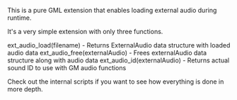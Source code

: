 This is a pure GML extension that enables loading external audio during runtime.

It's a very simple extension with only three functions.

ext_audio_load(filename) - Returns ExternalAudio data structure with loaded audio data
ext_audio_free(externalAudio) - Frees externalAudio data structure along with audio data
ext_audio_id(externalAudio)	- Returns actual sound ID to use with GM audio functions

Check out the internal scripts if you want to see how everything is done in more depth.